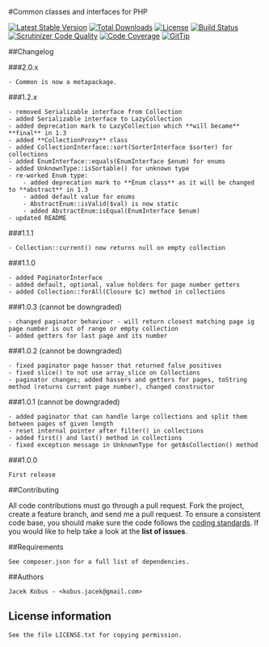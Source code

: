 #Common classes and interfaces for PHP

[![Latest Stable Version](https://poser.pugx.org/phpextra/collection/v/stable.svg)](https://packagist.org/packages/phpextra/collection)
[![Total Downloads](https://poser.pugx.org/phpextra/collection/downloads.svg)](https://packagist.org/packages/phpextra/collection)
[![License](https://poser.pugx.org/phpextra/collection/license.svg)](https://packagist.org/packages/phpextra/collection)
[![Build Status](http://img.shields.io/travis/phpextra/collection.svg)](https://travis-ci.org/phpextra/collection)
[![Scrutinizer Code Quality](https://scrutinizer-ci.com/g/phpextra/collection/badges/quality-score.png?b=master)](https://scrutinizer-ci.com/g/phpextra/collection/?branch=master)
[![Code Coverage](https://scrutinizer-ci.com/g/phpextra/collection/badges/coverage.png?b=master)](https://scrutinizer-ci.com/g/phpextra/collection/?branch=master)
[![GitTip](http://img.shields.io/gittip/jkobus.svg)](https://www.gittip.com/jkobus)

##Changelog

###2.0.x

    - Common is now a metapackage.

###1.2.x

    - removed Serializable interface from Collection
    - added Serializable interface to LazyCollection
    - added deprecation mark to LazyCollection which **will became** **final** in 1.3
    - added **CollectionProxy** class
    - added CollectionInterface::sort(SorterInterface $sorter) for collections
    - added EnumInterface::equals(EnumInterface $enum) for enums
    - added UnknownType::isSortable() for unknown type
    - re-worked Enum type:
        - added deprecation mark to **Enum class** as it will be changed to **abstract** in 1.3
        - added default value for enums
        - AbstractEnum::isValid($val) is now static
        - added AbstractEnum:isEqual(EnumInterface $enum)
    - updated README

###1.1.1

    - Collection::current() now returns null on empty collection

###1.1.0

    - added PaginatorInterface
    - added default, optional, value holders for page number getters
    - added Collection::forAll(Closure $c) method in collections

###1.0.3 (cannot be downgraded)

    - changed paginator behaviour - will return closest matching page ig page number is out of range or empty collection
    - added getters for last page and its number

###1.0.2 (cannot be downgraded)

    - fixed paginator page hasser that returned false positives
    - fixed slice() to not use array_slice on Collections
    - paginator changes; added hassers and getters for pages, toString method (returns current page number), changed constructor

###1.0.1 (cannot be downgraded)

    - added paginator that can handle large collections and split them between pages of given length
    - reset internal pointer after filter() in collections
    - added first() and last() method in collections
    - fixed exception message in UnknownType for getAsCollection() method

###1.0.0

    First release

##Contributing

All code contributions must go through a pull request.
Fork the project, create a feature branch, and send me a pull request.
To ensure a consistent code base, you should make sure the code follows
the [coding standards](http://symfony.com/doc/2.0/contributing/code/standards.html).
If you would like to help take a look at the **list of issues**.

##Requirements

    See composer.json for a full list of dependencies.

##Authors

    Jacek Kobus - <kobus.jacek@gmail.com>

## License information

    See the file LICENSE.txt for copying permission.